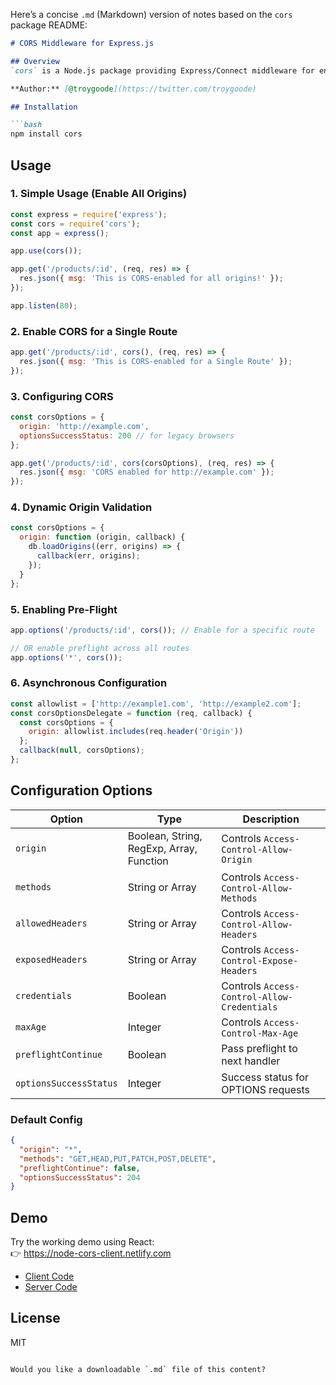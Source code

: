 Here’s a concise `.md` (Markdown) version of notes based on the `cors` package README:

```markdown
# CORS Middleware for Express.js

## Overview
`cors` is a Node.js package providing Express/Connect middleware for enabling [CORS (Cross-Origin Resource Sharing)](https://developer.mozilla.org/en-US/docs/Web/HTTP/CORS) with various configurations.

**Author:** [@troygoode](https://twitter.com/troygoode)

## Installation

```bash
npm install cors
```

## Usage

### 1. Simple Usage (Enable All Origins)

```js
const express = require('express');
const cors = require('cors');
const app = express();

app.use(cors());

app.get('/products/:id', (req, res) => {
  res.json({ msg: 'This is CORS-enabled for all origins!' });
});

app.listen(80);
```

### 2. Enable CORS for a Single Route

```js
app.get('/products/:id', cors(), (req, res) => {
  res.json({ msg: 'This is CORS-enabled for a Single Route' });
});
```

### 3. Configuring CORS

```js
const corsOptions = {
  origin: 'http://example.com',
  optionsSuccessStatus: 200 // for legacy browsers
};

app.get('/products/:id', cors(corsOptions), (req, res) => {
  res.json({ msg: 'CORS enabled for http://example.com' });
});
```

### 4. Dynamic Origin Validation

```js
const corsOptions = {
  origin: function (origin, callback) {
    db.loadOrigins((err, origins) => {
      callback(err, origins);
    });
  }
};
```

### 5. Enabling Pre-Flight

```js
app.options('/products/:id', cors()); // Enable for a specific route

// OR enable preflight across all routes
app.options('*', cors());
```

### 6. Asynchronous Configuration

```js
const allowlist = ['http://example1.com', 'http://example2.com'];
const corsOptionsDelegate = function (req, callback) {
  const corsOptions = {
    origin: allowlist.includes(req.header('Origin'))
  };
  callback(null, corsOptions);
};
```

## Configuration Options

| Option              | Type                | Description |
|---------------------|---------------------|-------------|
| `origin`            | Boolean, String, RegExp, Array, Function | Controls `Access-Control-Allow-Origin` |
| `methods`           | String or Array     | Controls `Access-Control-Allow-Methods` |
| `allowedHeaders`    | String or Array     | Controls `Access-Control-Allow-Headers` |
| `exposedHeaders`    | String or Array     | Controls `Access-Control-Expose-Headers` |
| `credentials`       | Boolean             | Controls `Access-Control-Allow-Credentials` |
| `maxAge`            | Integer             | Controls `Access-Control-Max-Age` |
| `preflightContinue` | Boolean             | Pass preflight to next handler |
| `optionsSuccessStatus` | Integer          | Success status for OPTIONS requests |

### Default Config

```json
{
  "origin": "*",
  "methods": "GET,HEAD,PUT,PATCH,POST,DELETE",
  "preflightContinue": false,
  "optionsSuccessStatus": 204
}
```

## Demo

Try the working demo using React:  
👉 https://node-cors-client.netlify.com

- [Client Code](https://github.com/troygoode/node-cors-client)
- [Server Code](https://github.com/troygoode/node-cors-server)

## License

MIT
```

Would you like a downloadable `.md` file of this content?